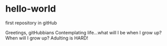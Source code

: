 # hello-world
first repository in gitHub

Greetings, gitHubbians
Contemplating life...what will I be when I grow up? When will I grow up? Adulting is HARD!

